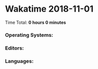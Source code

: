 # Wakatime 2018-11-01

Time Total: **0 hours 0 minutes**

### Operating Systems:

### Editors:

### Languages:

